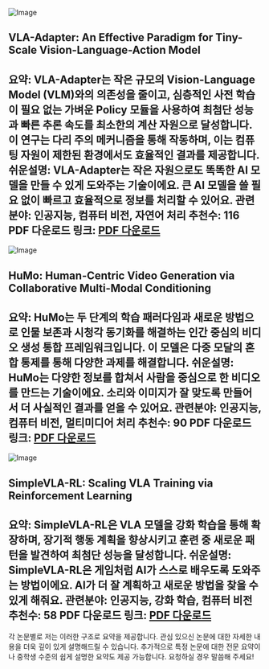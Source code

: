 ![Image](https://cdn-thumbnails.huggingface.co/social-thumbnails/papers/2509.09372.png)
## VLA-Adapter: An Effective Paradigm for Tiny-Scale Vision-Language-Action Model
**요약**: VLA-Adapter는 작은 규모의 Vision-Language Model (VLM)와의 의존성을 줄이고, 심층적인 사전 학습이 필요 없는 가벼운 Policy 모듈을 사용하여 최첨단 성능과 빠른 추론 속도를 최소한의 계산 자원으로 달성합니다. 이 연구는 다리 주의 메커니즘을 통해 작동하며, 이는 컴퓨팅 자원이 제한된 환경에서도 효율적인 결과를 제공합니다.
**쉬운설명**: VLA-Adapter는 작은 자원으로도 똑똑한 AI 모델을 만들 수 있게 도와주는 기술이에요. 큰 AI 모델을 쓸 필요 없이 빠르고 효율적으로 정보를 처리할 수 있어요.
**관련분야**: 인공지능, 컴퓨터 비전, 자연어 처리
**추천수**: 116
**PDF 다운로드 링크**: [PDF 다운로드](https://arxiv.org/pdf/2509.09372)
---

![Image](/avatars/772d20a653649063158cba166298801a.svg)
## HuMo: Human-Centric Video Generation via Collaborative Multi-Modal Conditioning
**요약**: HuMo는 두 단계의 학습 패러다임과 새로운 방법으로 인물 보존과 시청각 동기화를 해결하는 인간 중심의 비디오 생성 통합 프레임워크입니다. 이 모델은 다중 모달의 혼합 통제를 통해 다양한 과제를 해결합니다.
**쉬운설명**: HuMo는 다양한 정보를 합쳐서 사람을 중심으로 한 비디오를 만드는 기술이에요. 소리와 이미지가 잘 맞도록 만들어서 더 사실적인 결과를 얻을 수 있어요.
**관련분야**: 인공지능, 컴퓨터 비전, 멀티미디어 처리
**추천수**: 90
**PDF 다운로드 링크**: [PDF 다운로드](https://arxiv.org/pdf/2509.08519)
---

![Image](https://cdn-thumbnails.huggingface.co/social-thumbnails/papers/2509.09674.png)
## SimpleVLA-RL: Scaling VLA Training via Reinforcement Learning
**요약**: SimpleVLA-RL은 VLA 모델을 강화 학습을 통해 확장하며, 장기적 행동 계획을 향상시키고 훈련 중 새로운 패턴을 발견하여 최첨단 성능을 달성합니다.
**쉬운설명**: SimpleVLA-RL은 게임처럼 AI가 스스로 배우도록 도와주는 방법이에요. AI가 더 잘 계획하고 새로운 방법을 찾을 수 있게 해줘요.
**관련분야**: 인공지능, 강화 학습, 컴퓨터 비전
**추천수**: 58
**PDF 다운로드 링크**: [PDF 다운로드](https://arxiv.org/pdf/2509.09674)
---

각 논문별로 저는 이러한 구조로 요약을 제공합니다. 관심 있으신 논문에 대한 자세한 내용을 더욱 깊이 있게 설명해드릴 수 있습니다. 추가적으로 특정 논문에 대한 전문 요약이나 중학생 수준의 쉽게 설명한 요약도 제공 가능합니다. 요청하실 경우 말씀해 주세요!